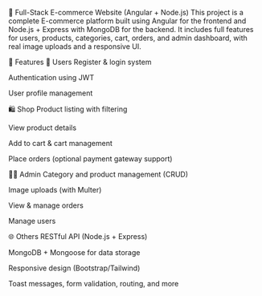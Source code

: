 🛒 Full-Stack E-commerce Website (Angular + Node.js)
This project is a complete E-commerce platform built using Angular for the frontend and Node.js + Express with MongoDB for the backend. It includes full features for users, products, categories, cart, orders, and admin dashboard, with real image uploads and a responsive UI.

🌟 Features
👥 Users
Register & login system

Authentication using JWT

User profile management

🛍️ Shop
Product listing with filtering

View product details

Add to cart & cart management

Place orders (optional payment gateway support)

🧑‍💼 Admin
Category and product management (CRUD)

Image uploads (with Multer)

View & manage orders

Manage users

🌐 Others
RESTful API (Node.js + Express)

MongoDB + Mongoose for data storage

Responsive design (Bootstrap/Tailwind)

Toast messages, form validation, routing, and more
